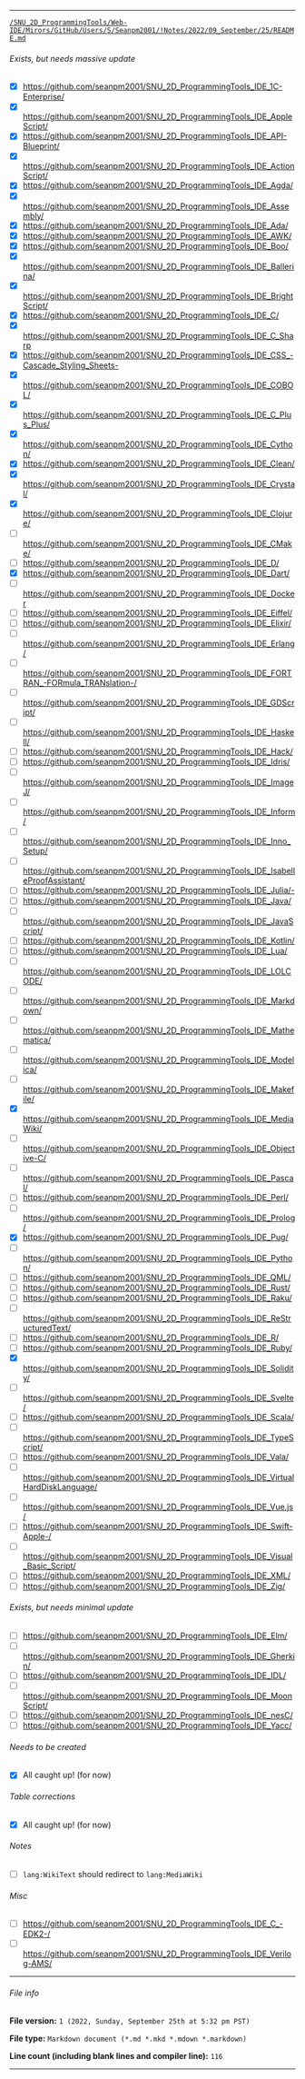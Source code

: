 
***

[`/SNU_2D_ProgrammingTools/Web-IDE/Mirors/GitHub/Users/S/Seanpm2001/!Notes/2022/09_September/25/README.md`](/Web-IDE/Mirors/GitHub/Users/S/Seanpm2001/!Notes/2022/09_September/25/README.md)

###### Exists, but needs massive update

- [x] https://github.com/seanpm2001/SNU_2D_ProgrammingTools_IDE_1C-Enterprise/
- [x] https://github.com/seanpm2001/SNU_2D_ProgrammingTools_IDE_AppleScript/
- [x] https://github.com/seanpm2001/SNU_2D_ProgrammingTools_IDE_API-Blueprint/
- [x] https://github.com/seanpm2001/SNU_2D_ProgrammingTools_IDE_ActionScript/
- [x] https://github.com/seanpm2001/SNU_2D_ProgrammingTools_IDE_Agda/
- [x] https://github.com/seanpm2001/SNU_2D_ProgrammingTools_IDE_Assembly/
- [x] https://github.com/seanpm2001/SNU_2D_ProgrammingTools_IDE_Ada/
- [x] https://github.com/seanpm2001/SNU_2D_ProgrammingTools_IDE_AWK/
- [x] https://github.com/seanpm2001/SNU_2D_ProgrammingTools_IDE_Boo/
- [x] https://github.com/seanpm2001/SNU_2D_ProgrammingTools_IDE_Ballerina/
- [x] https://github.com/seanpm2001/SNU_2D_ProgrammingTools_IDE_BrightScript/
- [x] https://github.com/seanpm2001/SNU_2D_ProgrammingTools_IDE_C/
- [x] https://github.com/seanpm2001/SNU_2D_ProgrammingTools_IDE_C_Sharp
- [x] https://github.com/seanpm2001/SNU_2D_ProgrammingTools_IDE_CSS_-Cascade_Styling_Sheets-
- [x] https://github.com/seanpm2001/SNU_2D_ProgrammingTools_IDE_COBOL/
- [x] https://github.com/seanpm2001/SNU_2D_ProgrammingTools_IDE_C_Plus_Plus/
- [x] https://github.com/seanpm2001/SNU_2D_ProgrammingTools_IDE_Cython/
- [x] https://github.com/seanpm2001/SNU_2D_ProgrammingTools_IDE_Clean/
- [x] https://github.com/seanpm2001/SNU_2D_ProgrammingTools_IDE_Crystal/
- [x] https://github.com/seanpm2001/SNU_2D_ProgrammingTools_IDE_Clojure/
- [ ] https://github.com/seanpm2001/SNU_2D_ProgrammingTools_IDE_CMake/
- [ ] https://github.com/seanpm2001/SNU_2D_ProgrammingTools_IDE_D/
- [x] https://github.com/seanpm2001/SNU_2D_ProgrammingTools_IDE_Dart/
- [ ] https://github.com/seanpm2001/SNU_2D_ProgrammingTools_IDE_Docker
- [ ] https://github.com/seanpm2001/SNU_2D_ProgrammingTools_IDE_Eiffel/
- [ ] https://github.com/seanpm2001/SNU_2D_ProgrammingTools_IDE_Elixir/
- [ ] https://github.com/seanpm2001/SNU_2D_ProgrammingTools_IDE_Erlang/
- [ ] https://github.com/seanpm2001/SNU_2D_ProgrammingTools_IDE_FORTRAN_-FORmula_TRANslation-/
- [ ] https://github.com/seanpm2001/SNU_2D_ProgrammingTools_IDE_GDScript/
- [ ] https://github.com/seanpm2001/SNU_2D_ProgrammingTools_IDE_Haskell/
- [ ] https://github.com/seanpm2001/SNU_2D_ProgrammingTools_IDE_Hack/
- [ ] https://github.com/seanpm2001/SNU_2D_ProgrammingTools_IDE_Idris/
- [ ] https://github.com/seanpm2001/SNU_2D_ProgrammingTools_IDE_ImageJ/
- [ ] https://github.com/seanpm2001/SNU_2D_ProgrammingTools_IDE_Inform/
- [ ] https://github.com/seanpm2001/SNU_2D_ProgrammingTools_IDE_Inno_Setup/
- [ ] https://github.com/seanpm2001/SNU_2D_ProgrammingTools_IDE_IsabelleProofAssistant/
- [ ] https://github.com/seanpm2001/SNU_2D_ProgrammingTools_IDE_Julia/-
- [ ] https://github.com/seanpm2001/SNU_2D_ProgrammingTools_IDE_Java/
- [ ] https://github.com/seanpm2001/SNU_2D_ProgrammingTools_IDE_JavaScript/
- [ ] https://github.com/seanpm2001/SNU_2D_ProgrammingTools_IDE_Kotlin/
- [ ] https://github.com/seanpm2001/SNU_2D_ProgrammingTools_IDE_Lua/
- [ ] https://github.com/seanpm2001/SNU_2D_ProgrammingTools_IDE_LOLCODE/
- [ ] https://github.com/seanpm2001/SNU_2D_ProgrammingTools_IDE_Markdown/
- [ ] https://github.com/seanpm2001/SNU_2D_ProgrammingTools_IDE_Mathematica/
- [ ] https://github.com/seanpm2001/SNU_2D_ProgrammingTools_IDE_Modelica/
- [ ] https://github.com/seanpm2001/SNU_2D_ProgrammingTools_IDE_Makefile/
- [x] https://github.com/seanpm2001/SNU_2D_ProgrammingTools_IDE_MediaWiki/
- [ ] https://github.com/seanpm2001/SNU_2D_ProgrammingTools_IDE_Objective-C/
- [ ] https://github.com/seanpm2001/SNU_2D_ProgrammingTools_IDE_Pascal/
- [ ] https://github.com/seanpm2001/SNU_2D_ProgrammingTools_IDE_Perl/
- [ ] https://github.com/seanpm2001/SNU_2D_ProgrammingTools_IDE_Prolog/
- [x] https://github.com/seanpm2001/SNU_2D_ProgrammingTools_IDE_Pug/
- [ ] https://github.com/seanpm2001/SNU_2D_ProgrammingTools_IDE_Python/
- [ ] https://github.com/seanpm2001/SNU_2D_ProgrammingTools_IDE_QML/
- [ ] https://github.com/seanpm2001/SNU_2D_ProgrammingTools_IDE_Rust/
- [ ] https://github.com/seanpm2001/SNU_2D_ProgrammingTools_IDE_Raku/
- [ ] https://github.com/seanpm2001/SNU_2D_ProgrammingTools_IDE_ReStructuredText/
- [ ] https://github.com/seanpm2001/SNU_2D_ProgrammingTools_IDE_R/
- [ ] https://github.com/seanpm2001/SNU_2D_ProgrammingTools_IDE_Ruby/
- [x] https://github.com/seanpm2001/SNU_2D_ProgrammingTools_IDE_Solidity/
- [ ] https://github.com/seanpm2001/SNU_2D_ProgrammingTools_IDE_Svelte/
- [ ] https://github.com/seanpm2001/SNU_2D_ProgrammingTools_IDE_Scala/
- [ ] https://github.com/seanpm2001/SNU_2D_ProgrammingTools_IDE_TypeScript/
- [ ] https://github.com/seanpm2001/SNU_2D_ProgrammingTools_IDE_Vala/
- [ ] https://github.com/seanpm2001/SNU_2D_ProgrammingTools_IDE_VirtualHardDiskLanguage/
- [ ] https://github.com/seanpm2001/SNU_2D_ProgrammingTools_IDE_Vue.js/
- [ ] https://github.com/seanpm2001/SNU_2D_ProgrammingTools_IDE_Swift-Apple-/
- [ ] https://github.com/seanpm2001/SNU_2D_ProgrammingTools_IDE_Visual_Basic_Script/
- [ ] https://github.com/seanpm2001/SNU_2D_ProgrammingTools_IDE_XML/
- [ ] https://github.com/seanpm2001/SNU_2D_ProgrammingTools_IDE_Zig/

###### Exists, but needs minimal update

- [ ] https://github.com/seanpm2001/SNU_2D_ProgrammingTools_IDE_Elm/
- [ ] https://github.com/seanpm2001/SNU_2D_ProgrammingTools_IDE_Gherkin/
- [ ] https://github.com/seanpm2001/SNU_2D_ProgrammingTools_IDE_IDL/
- [ ] https://github.com/seanpm2001/SNU_2D_ProgrammingTools_IDE_MoonScript/
- [ ] https://github.com/seanpm2001/SNU_2D_ProgrammingTools_IDE_nesC/
- [ ] https://github.com/seanpm2001/SNU_2D_ProgrammingTools_IDE_Yacc/

###### Needs to be created

- [x] All caught up! (for now)

###### Table corrections

- [x] All caught up! (for now)

###### Notes

- [ ] `lang:WikiText` should redirect to `lang:MediaWiki`

###### Misc

- [ ] https://github.com/seanpm2001/SNU_2D_ProgrammingTools_IDE_C_-EDK2-/
- [ ] https://github.com/seanpm2001/SNU_2D_ProgrammingTools_IDE_Verilog-AMS/

***

###### File info

**File version:** `1 (2022, Sunday, September 25th at 5:32 pm PST)`

**File type:** `Markdown document (*.md *.mkd *.mdown *.markdown)`

**Line count (including blank lines and compiler line):** `116`

***
